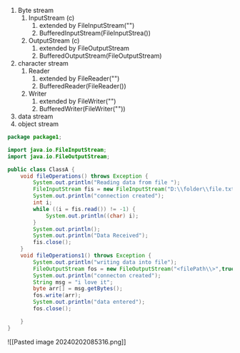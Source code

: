 
1. Byte stream 
	1. InputStream (c)
		1. extended by FileInputStream("")
		2. BufferedInputStream(FileInputStrea())
	2. OutputStream (c)
		1. extended by FileOutputStream 
		2. BufferedOutputStream(FileOutputStream)
2. character stream 
	1. Reader 
		1. extended by FileReader("")
		2. BufferedReader(FileReader())
	2. Writer
		1. extended by FileWriter("")
		2. BufferedWriter(FileWriter(""))
3. data stream 
4. object stream 













```java 
package package1;

import java.io.FileInputStream;
import java.io.FileOutputStream;

public class ClassA {
    void fileOperations() throws Exception {
        System.out.println("Reading data from file ");
        FileInputStream fis = new FileInputStream("D:\\folder\\file.txt");
        System.out.println("connection created");
        int i;
        while ((i = fis.read()) != -1) {
            System.out.println((char) i);
        }
        System.out.println();
        System.out.println("Data Received");
        fis.close();
    }
    void fileOperations1() throws Exception {
        System.out.println("writing data into file");
        FileOutputStream fos = new FileOutputStream("<filePath\\>",true);// true to append data
        System.out.println("connecton created");
        String msg = "i love it";
        byte arr[] = msg.getBytes();
        fos.write(arr);
        System.out.println("data entered");
        fos.close();

    }
}
```

![[Pasted image 20240202085316.png]]